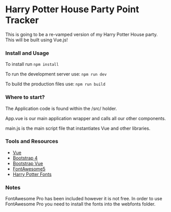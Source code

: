# Harry Potter House Party Point Tracker

This is going to be a re-vamped version of my Harry Potter House party. This will be built using Vue.js!

### Install and Usage

To install run `npm install`

To run the development server use: `npm run dev`

To build the production files use: `npm run build`

### Where to start?

The Application code is found within the /src/ holder.

App.vue is our main application wrapper and calls all our other components.

main.js is the main script file that instantiates Vue and other libraries.




### Tools and Resources

- [Vue](https://vuejs.org/)
- [Bootstrap 4](https://getbootstrap.com/)
- [Bootstrap Vue](https://bootstrap-vue.js.org/)
- [FontAwesome5](https://fontawesome.com)
- [Harry Potter Fonts](https://harrypotterfanzone.com/fonts/)


### Notes

FontAwesome Pro has been included however it is not free. In order to use FontAwesome Pro you need to install the fonts into the webfonts folder.
